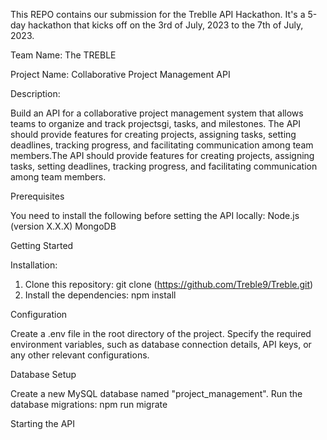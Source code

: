 This REPO contains our submission for the Treblle API Hackathon.
It's a 5-day hackathon that kicks off on the 3rd of July, 2023 to the 7th of July, 2023.

Team Name: The TREBLE

Project Name: Collaborative Project Management API

Description:

Build an API for a collaborative project management system that allows teams to organize and track projectsgi, tasks, and milestones. The API should provide features for creating projects, assigning tasks, setting deadlines, tracking progress, and facilitating communication among team members.The API should provide features for creating projects, assigning tasks, setting deadlines, tracking progress, and facilitating communication among team members.

Prerequisites


You need to install the following before setting the API locally:
Node.js (version X.X.X)
MongoDB

Getting Started


Installation:


1. Clone this repository: git clone (https://github.com/Treble9/Treble.git)
2. Install the dependencies: npm install

Configuration


Create a .env file in the root directory of the project.
Specify the required environment variables, such as database connection details, API keys, or any other relevant configurations.

Database Setup


Create a new MySQL database named "project_management".
Run the database migrations: npm run migrate

Starting the API


